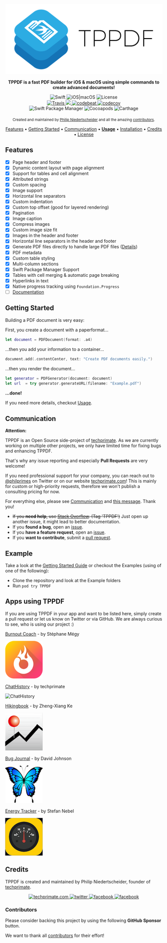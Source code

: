 <p align="center">
	<img src="https://raw.githubusercontent.com/techprimate/tppdf/master/resources/header.png" alt="TPPDF">
</p>

<p align="center">
	<b>
	TPPDF is a fast PDF builder for iOS & macOS using simple commands to create advanced documents!
	</b>
</p>

<div align="center">
	<img src="https://img.shields.io/badge/language-Swift-orange.svg?style=flat-square" alt="Swift"/>
	<img src="https://img.shields.io/badge/platforms-iOS|macOS-lightgrey.svg?style=flat-square" alt="iOS|macOS"/>
	<img src="https://img.shields.io/badge/license-MIT-lightgrey.svg?style=flat-square" alt="License"/>
</div>

<div align="center">
	<a href="https://travis-ci.org/techprimate/TPPDF">
		<img src="https://travis-ci.org/techprimate/TPPDF.svg?branch=master&style=flat-square" alt="Travis">
	</a>
    <a href="https://www.codacy.com/gh/techprimate/TPPDF/dashboard">
        <img src="https://app.codacy.com/project/badge/Grade/1af1a59fe93f49ae942732e4d526067a"/>
	</a>
	<a href="https://codebeat.co/projects/github-com-techprimate-tppdf-master">
		<img src="https://codebeat.co/badges/ea2a8d79-a50c-43ea-a05a-2ac57baf84de" alt="codebeat">
	</a>
	<a href="https://codecov.io/gh/techprimate/TPPDF">
		<img src="https://img.shields.io/codecov/c/github/techprimate/TPPDF.svg?style=flat-square" alt="codecov">
	</a>
</div>

<div align="center">
	<img src="https://img.shields.io/badge/SPM-compatible-brightgreen.svg?style=flat-square" alt="Swift Package Manager"/>
	<img src="https://img.shields.io/cocoapods/v/TPPDF.svg?style=flat-square" alt="Cocoapods"/>
	<img src="https://img.shields.io/badge/Carthage-compatible-blue.svg?style=flat-square" alt="Carthage"/>
</div>

<p align="center">
    <sub>Created and maintained by <a href="https://github.com/philprime">Philip Niedertscheider</a> and all the amazing <a href="https://github.com/techprimate/TPPDF/graphs/contributors">contributors</a>.</sub>
</p>

<p align="center">
  <a href="#features">Features</a>
  • <a href="#getting-started">Getting Started</a>
  • <a href="#communication">Communication</a>
  • <a href="https://github.com/techprimate/TPPDF/blob/master/Documentation/Usage.md"><strong>Usage</strong></a>
  • <a href="https://github.com/techprimate/TPPDF/blob/master/Documentation/Installation.md">Installation</a>
  • <a href="#credits">Credits</a>
  • <a href="https://github.com/techprimate/TPPDF/blob/master/LICENSE">License</a>
</p>

## Features

- [x] Page header and footer
- [x] Dynamic content layout with page alignment
- [x] Support for tables and cell alignment
- [x] Attributed strings
- [x] Custom spacing
- [x] Image support
- [x] Horizontal line separators
- [x] Custom indentation
- [x] Custom top offset (good for layered rendering)
- [x] Pagination
- [x] Image caption
- [x] Compress images
- [x] Custom image size fit
- [x] Images in the header and footer
- [x] Horizontal line separators in the header and footer
- [x] Generate PDF files directly to handle large PDF files ([Details](http://stackoverflow.com/questions/14691264/how-can-i-lower-memory-climb-when-generating-large-pdfs))
- [x] PDF metadata
- [x] Custom table styling
- [x] Multi-column sections
- [x] Swift Package Manager Support
- [x] Tables with cell merging & automatic page breaking
- [x] Hyperlinks in text
- [x] Native progress tracking using `Foundation.Progress`
- [ ] [Documentation](https://techprimate.github.io/TPPDF)

## Getting Started

Building a PDF document is very easy:

First, you create a document with a paperformat...

```swift
let document = PDFDocument(format: .a4)
```

...then you add your information to a container...

```swift
document.add(.contentCenter, text: "Create PDF documents easily.")
```

...then you render the document...
 
```swift 
let generator = PDFGenerator(document: document)
let url  = try generator.generateURL(filename: "Example.pdf")
```

**...done!**

If you need more details, checkout [Usage](https://github.com/techprimate/TPPDF/blob/master/Documentation/Usage.md).

## Communication

**Attention:**

TPPDF is an Open Source side-project of [techprimate](https://techprimate.com/).
As we are currently working on multiple other projects, we only have limited time for fixing bugs and enhancing TPPDF.

That's why any issue reporting and especially **Pull Requests** are very welcome!

If you need professional support for your company, you can reach out to [@philprimes](https://twitter.com/philprimes) on Twitter or on our website [techprimate.com](https://techprimate.com/contact)!
This is mainly for custom or high-priority requests, therefore we won't publish a consulting pricing for now.

For everything else, please see [Communication](#communication) and [this message](https://github.com/techprimate/TPPDF/issues/250). Thank you!

- ~~If you **need help**, use [Stack Overflow](http://stackoverflow.com/questions/tagged/tppdf). (Tag 'TPPDF')~~ Just open up another issue, it might lead to better documentation.
- If you **found a bug**, open an [issue](https://github.com/techprimate/TPPDF/issues/new?template=bug_report.md).
- If you **have a feature request**, open an [issue](https://github.com/techprimate/TPPDF/issues/new?template=feature_request.md).
- If you **want to contribute**, submit a [pull request](https://github.com/techprimate/TPPDF/compare).

## Example

Take a look at the [Getting Started Guide](https://github.com/techprimate/TPPDF/blob/master/Documentation/Usage.md#getting-started) or checkout the Examples (using of one of the following):

- Clone the repository and look at the Example folders
- Run `pod try TPPDF`

## Apps using TPPDF

If you are using TPPDF in your app and want to be listed here, simply create a pull request or let us know on Twitter or via GitHub. We are always curious to see, who is using our project :)

[Burnout Coach](https://itunes.apple.com/app/id1495886665) - by Stéphane Mégy

<img src="https://raw.githubusercontent.com/techprimate/TPPDF/master/resources/apps/BurnoutCoach.png" alt="Burnout Coach"/>

[ChatHistory](https://itunes.apple.com/app/id1464880768) - by techprimate

<img src="https://raw.githubusercontent.com/techprimate/TPPDF/master/resources/apps/ChatHistory.png" alt="ChatHistory"/>

[Hikingbook](https://itunes.apple.com/app/id1067838748) - by Zheng-Xiang Ke

<img src="https://raw.githubusercontent.com/techprimate/tppdf/master/resources/apps/Hikingbook.png" alt="Hikingbook"/>

[Bug Journal](https://itunes.apple.com/us/app/bug-journal/id1232077952) - by David Johnson

<img src="https://raw.githubusercontent.com/techprimate/tppdf/master/resources/apps/Bug_Journal.png" alt="Bug Journal"/>

[Energy Tracker](https://itunes.apple.com/de/app/energy-tracker/id1193010972) - by Stefan Nebel

<img src="https://raw.githubusercontent.com/techprimate/tppdf/master/resources/apps/EnergyTracker.jpg" alt="Energy Tracker"/>

## Credits

TPPDF is created and maintained by Philip Niedertscheider, founder of [techprimate](https://www.github.com/techprimate).

<p align="center">
	<a href="https://www.techprimate.com">
		<img src="https://img.shields.io/badge/www-techprimate.com-lightgrey.svg?style=flat-square" alt="techprimate.com">
	</a>
	<a href="http://twitter.com/techprimate">
	    <img src="https://img.shields.io/badge/twitter-@techprimate-blue.svg?style=flat-square" alt="twitter">
	</a>
	<a href="https://instagram.com/techprimate">
		<img src="https://img.shields.io/badge/instagram-@techprimate-c13584.svg?style=flat-square" alt="facebook">
	</a>
	<a href="https://facebook.com/techprimate">
		<img src="https://img.shields.io/badge/facebook-@techprimate-blue.svg?style=flat-square" alt="facebook">
	</a>
</p>


### Contributors

Please consider backing this project by using the following **GitHub Sponsor** button.

We want to thank all [contributors](https://github.com/techprimate/TPPDF/graphs/contributors) for their effort!
